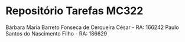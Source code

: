 # Repositório Tarefas MC322
Bárbara Maria Barreto Fonseca de Cerqueira César - RA: 166242
Paulo Santos do Nascimento Filho                 - RA: 186629
